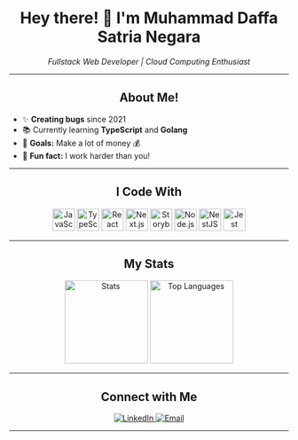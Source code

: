 <h1 align="center">Hey there! 👋 I'm Muhammad Daffa Satria Negara</h1>

<p align="center">
  <em>Fullstack Web Developer | Cloud Computing Enthusiast</em>
</p>

---

<h2 align="center">About Me!</h2>
<ul>
  <li>✨ <strong>Creating bugs</strong> since 2021</li>
  <li>📚 Currently learning <strong>TypeScript</strong> and <strong>Golang</strong></li>
  <li>🎯 <strong>Goals:</strong> Make a lot of money 💰</li>
  <li>🎲 <strong>Fun fact:</strong> I work harder than you!</li>
</ul>

---

<h2 align="center">I Code With</h2>

<p align="center">
  <img src="https://cdn.jsdelivr.net/gh/devicons/devicon/icons/javascript/javascript-original.svg" height="40" alt="JavaScript" />
  <img src="https://cdn.jsdelivr.net/gh/devicons/devicon/icons/typescript/typescript-original.svg" height="40" alt="TypeScript" />
  <img src="https://cdn.jsdelivr.net/gh/devicons/devicon/icons/react/react-original.svg" height="40" alt="React" />
  <img src="https://cdn.jsdelivr.net/gh/devicons/devicon/icons/nextjs/nextjs-original.svg" height="40" alt="Next.js" />
  <img src="https://cdn.jsdelivr.net/gh/devicons/devicon/icons/storybook/storybook-original.svg" height="40" alt="Storybook" />
  <img src="https://cdn.jsdelivr.net/gh/devicons/devicon/icons/nodejs/nodejs-original.svg" height="40" alt="Node.js" />
  <img src="https://cdn.jsdelivr.net/gh/devicons/devicon/icons/nestjs/nestjs-original.svg" height="40" alt="NestJS" />
  <img src="https://cdn.jsdelivr.net/gh/devicons/devicon/icons/jest/jest-plain.svg" height="40" alt="Jest" />
</p>

---

<h2 align="center">My Stats</h2>

<p align="center">
  <img src="https://github-readme-stats.vercel.app/api?username=daffasatrianegara&hide_title=false&hide_rank=false&show_icons=true&include_all_commits=true&count_private=true&disable_animations=false&theme=radical&locale=en&hide_border=false" height="150" alt="Stats" />
  <img src="https://github-readme-stats.vercel.app/api/top-langs?username=daffasatrianegara&locale=en&hide_title=false&layout=compact&card_width=320&langs_count=5&theme=radical&hide_border=false" height="150" alt="Top Languages" />
</p>

---

<h2 align="center">Connect with Me</h2>

<p align="center">
  <a href="https://www.linkedin.com/in/daffasatrianegara" target="_blank">
    <img src="https://img.shields.io/badge/LinkedIn-%230077B5.svg?&style=for-the-badge&logo=linkedin&logoColor=white" alt="LinkedIn" />
  </a>
  <a href="mailto:daffasatria036@gmail.com" target="_blank">
    <img src="https://img.shields.io/badge/Email-D14836?style=for-the-badge&logo=gmail&logoColor=white" alt="Email" />
  </a>
</p>

---
